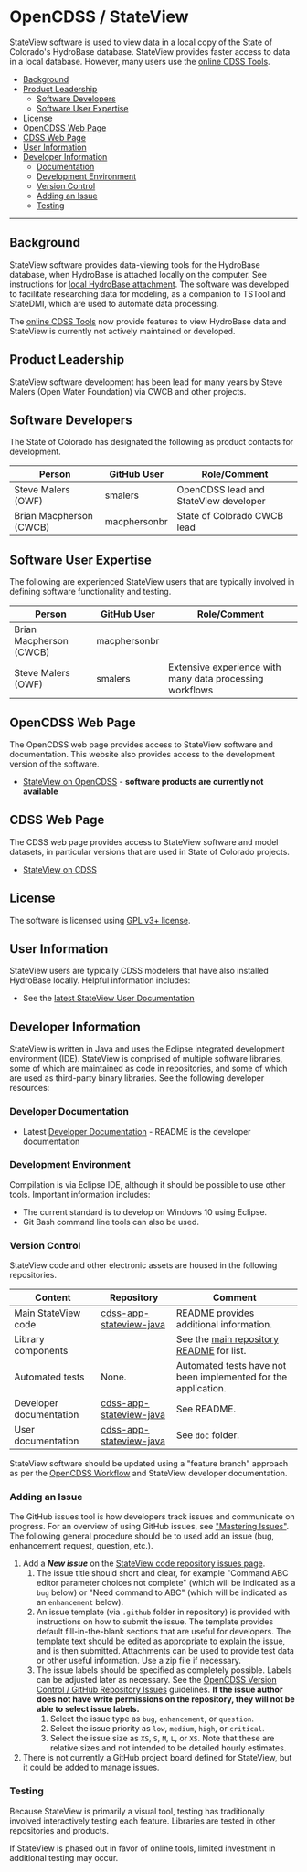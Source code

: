 # OpenCDSS / StateView #

StateView software is used to view data in a local copy of the State of Colorado's HydroBase database.
StateView provides faster access to data in a local database.
However, many users use the [online CDSS Tools](https://dnrweb.state.co.us/cdss/).

* [Background](#background)
* [Product Leadership](#product-leadership)
	+ [Software Developers](#software-developers)
	+ [Software User Expertise](#software-user-expertise)
* [License](#license)
* [OpenCDSS Web Page](#opencdss-web-page)
* [CDSS Web Page](#cdss-web-page)
* [User Information](#user-information)
* [Developer Information](#developer-information)
	+ [Documentation](#documentation)
	+ [Development Environment](#development-environment)
	+ [Version Control](#version-control)
	+ [Adding an Issue](#adding-an-issue)
	+ [Testing](#testing)

------------------

## Background ##

StateView software provides data-viewing tools for the HydroBase database, when HydroBase is attached locally on the computer.
See instructions for [local HydroBase attachment](http://opencdss.state.co.us/hydrobase/index.html). The software was developed to facilitate researching data for modeling, as a companion to TSTool and StateDMI, which are used to automate data processing.

The [online CDSS Tools](https://dnrweb.state.co.us/cdss/) now provide features to view HydroBase data
and StateView is currently not actively maintained or developed.

## Product Leadership ##

StateView software development has been lead for many years by Steve Malers (Open Water Foundation) via CWCB and other projects.

## Software Developers ##

The State of Colorado has designated the following as product contacts for development.

|**Person**             |**GitHub User**|**Role/Comment**|
|-----------------------|---------------|--------------------------------------------------------------------------------|
|Steve Malers (OWF)     |smalers        |OpenCDSS lead and StateView developer                                           |
|Brian Macpherson (CWCB)|macphersonbr   |State of Colorado CWCB lead                                                     |

## Software User Expertise ##

The following are experienced StateView users that are typically involved in defining software functionality and testing.

|**Person**              |**GitHub User**|**Role/Comment**|
|------------------------|---------------|--------------------------------------------------------------------------------|
|Brian Macpherson (CWCB) |macphersonbr   |                                                                                |
|Steve Malers (OWF)      |smalers        |Extensive experience with many data processing workflows                        |

## OpenCDSS Web Page ##

The OpenCDSS web page provides access to StateView software and documentation.
This website also provides access to the development version of the software.

* [StateView on OpenCDSS](http://opencdss.state.co.us/StateView/) - **software products are currently not available**

## CDSS Web Page ##

The CDSS web page provides access to StateView software and model datasets,
in particular versions that are used in State of Colorado projects.

* [StateView on CDSS](https://www.colorado.gov/pacific/cdss/StateView)

## License ##

The software is licensed using [GPL v3+ license](https://github.com/OpenCDSS/cdss-app-stateview-java/blob/master/LICENSE.md).

## User Information ##

StateView users are typically CDSS modelers that have also installed HydroBase locally.
Helpful information includes:

* See the [latest StateView User Documentation](https://www.colorado.gov/pacific/cdss/stateview)

## Developer Information ##

StateView is written in Java and uses the Eclipse integrated development environment (IDE).
StateView is comprised of multiple software libraries, some of which are maintained as code in repositories,
and some of which are used as third-party binary libraries.
See the following developer resources:

### Developer Documentation ###

* Latest [Developer Documentation](https://github.com/OpenCDSS/cdss-app-stateview-java) - README is the developer documentation

### Development Environment ###

Compilation is via Eclipse IDE, although it should be possible to use other tools.
Important information includes:

* The current standard is to develop on Windows 10 using Eclipse.
* Git Bash command line tools can also be used.

### Version Control ###

StateView code and other electronic assets are housed in the following repositories.

|**Content**                     |**Repository**|**Comment**|
|--------------------------------|--------------|-----------|
|Main StateView code             |[cdss-app-stateview-java](https://github.com/OpenCDSS/cdss-app-stateview-java)|README provides additional information.|
|Library components              ||See the [main repository README](https://github.com/OpenCDSS/cdss-app-stateview-java) for list.|
|Automated tests                 |None. | Automated tests have not been implemented for the application. |
|Developer documentation         |[cdss-app-stateview-java](https://github.com/OpenCDSS/cdss-app-stateview-java)|See README.|
|User documentation              |[cdss-app-stateview-java](https://github.com/OpenCDSS/cdss-app-stateview-java)|See `doc` folder.|

StateView software should be updated using a "feature branch" approach as per the [OpenCDSS Workflow](../workflow/workflow.md)
and StateView developer documentation.

### Adding an Issue ###

The GitHub issues tool is how developers track issues and communicate on progress.
For an overview of using GitHub issues, see ["Mastering Issues"](https://guides.github.com/features/issues/).
The following general procedure should be to used add an issue (bug, enhancement request, question, etc.).

1. Add a ***New issue*** on the [StateView code repository issues page](https://github.com/OpenCDSS/cdss-app-stateview-java/issues).
	1. The issue title should short and clear, for example "Command ABC editor parameter choices not complete"
	(which will be indicated as a `bug` below) or
	"Need command to ABC" (which will be indicated as an `enhancement` below).
	2. An issue template (via `.github` folder in repository) is provided with instructions on how to submit the issue.
	The template provides default fill-in-the-blank sections that are useful for developers.
	The template text should be edited as appropriate to explain the issue, and is then submitted.
	Attachments can be used to provide test data or other useful information.  Use a zip file if necessary.
	3. The issue labels should be specified as completely possible.
	Labels can be adjusted later as necessary.
	See the [OpenCDSS Version Control / GitHub Repository Issues](../version-control/version-control.md#github-repository-issues) guidelines.
	**If the issue author does not have write permissions on the repository, they will not be able to select issue labels.**
		1. Select the issue type as `bug`, `enhancement`, or `question`.
		2. Select the issue priority as `low`, `medium`, `high`, or `critical`.
		3. Select the issue size as `XS`, `S`, `M`, `L`, or `XS`.
		Note that these are relative sizes and not intended to be detailed hourly estimates.
2. There is not currently a GitHub project board defined for StateView, but it could be added to manage issues.

### Testing ###

Because StateView is primarily a visual tool, testing has traditionally involved interactively testing each feature.
Libraries are tested in other repositories and products.

If StateView is phased out in favor of online tools, limited investment in additional testing may occur.
